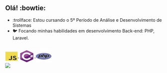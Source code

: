 ##  Olá!  :bowtie:

- :trollface: Estou cursando o 5º Período de Análise e Desenvolvimento de Sistemas
- :bird: Focando minhas habilidades em desenvolvimento Back-end: PHP, Laravel.

<div>
  <a href="https://beacons.ai/victorbrasileiro">
</div>
  
<div style="display: inline_block"><br>
  <img align="center" alt="Victor-Javascript" height="30" width="40" src="https://raw.githubusercontent.com/devicons/devicon/master/icons/javascript/javascript-original.svg">
  <img align="center" alt="Victor-Csharp" height="40" width="50" src="https://raw.githubusercontent.com/devicons/devicon/master/icons/csharp/csharp-original.svg">
  <img align="center" alt="Victor-Csharp" height="40" width="50" src="https://raw.githubusercontent.com/devicons/devicon/master/icons/php/php-original.svg"><br>
<div>
  <a href="https://www.linkedin.com/in/victorbrasileiroo/" target="_blank"><img align="center" height="30em" src="https://img.shields.io/badge/-LinkedIn-%230077B5?style=for-the-badge&logo=linkedin&logoColor=white" target="_blank"></a>  
</div>

